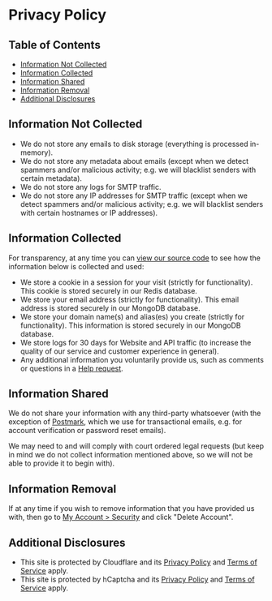 # Privacy Policy


## Table of Contents

* [Information Not Collected](#information-not-collected)
* [Information Collected](#information-collected)
* [Information Shared](#information-shared)
* [Information Removal](#information-removal)
* [Additional Disclosures](#additional-disclosures)


## Information Not Collected

* We do not store any emails to disk storage (everything is processed in-memory).
* We do not store any metadata about emails (except when we detect spammers and/or malicious activity; e.g. we will blacklist senders with certain metadata).
* We do not store any logs for SMTP traffic.
* We do not store any IP addresses for SMTP traffic (except when we detect spammers and/or malicious activity; e.g. we will blacklist senders with certain hostnames or IP addresses).


## Information Collected

For transparency, at any time you can <a href="https://github.com/forwardemail" target="_blank" rel="noopener noreferrer">view our source code</a> to see how the information below is collected and used:

* We store a cookie in a session for your visit (strictly for functionality).  This cookie is stored securely in our Redis database.
* We store your email address (strictly for functionality).  This email address is stored securely in our MongoDB database.
* We store your domain name(s) and alias(es) you create (strictly for functionality).  This information is stored securely in our MongoDB database.
* We store logs for 30 days for Website and API traffic (to increase the quality of our service and customer experience in general).
* Any additional information you voluntarily provide us, such as comments or questions in a <a href="/help">Help request</a>.


## Information Shared

We do not share your information with any third-party whatsoever (with the exception of <a href="https://postmarkapp.com/" target="_blank" rel="noopener noreferrer">Postmark</a>, which we use for transactional emails, e.g. for account verification or password reset emails).

We may need to and will comply with court ordered legal requests (but keep in mind we do not collect information mentioned above, so we will not be able to provide it to begin with).


## Information Removal

If at any time if you wish to remove information that you have provided us with, then go to <a href="/my-account/security">My Account > Security</a> and click "Delete Account".


## Additional Disclosures

* This site is protected by Cloudflare and its [Privacy Policy](https://www.cloudflare.com/privacypolicy/) and [Terms of Service](https://www.cloudflare.com/website-terms/) apply.
* This site is protected by hCaptcha and its [Privacy Policy](https://www.hcaptcha.com/privacy) and [Terms of Service](https://www.hcaptcha.com/terms) apply.
